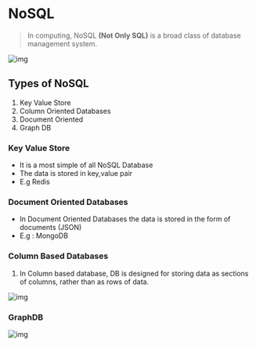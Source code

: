 # NoSQL

> In computing, NoSQL **(Not Only SQL)** is a broad class of database management system.

![img](https://lh7-rt.googleusercontent.com/docsz/AD_4nXdnMO-RN9MFcmZgRUHtisdJvpcJVNzWMJKKXXzot-VDMSn4hARQduJO_YHI540q-uoRc69xs9F8oD_iR_y5WKjM6fG67nlWpUPNZC1EBmKcAQ1gt0vcxSqwXcoPR3DhuAv-l84jF88oTx04rgWRAAbVHkA3?key=vIDkk8rWlcI2o5POMy6F3Q)

## Types of NoSQL

1. Key Value Store
2. Column Oriented Databases
3. Document Oriented
4. Graph DB

### Key Value Store

* It is a most simple of all NoSQL Database
* The data is stored in key,value pair
* E.g Redis

### Document Oriented Databases

* In Document Oriented Databases the data is stored in the form of documents (JSON)
* E.g : MongoDB

### Column Based Databases

1. In Column based database, DB is designed for storing data as sections of columns, rather than as rows of data.

![img](https://lh7-rt.googleusercontent.com/docsz/AD_4nXdhXzA1uoFHzgU_aeXdY8YpeQMnm6LJ58fGONhv_4ES5-F0PHJrKfz0oGqcWNlsjNJoav66SQ-sPh09Hp_rq6cR8s1PaTOHL1nSp_boGFOcAhoejkCVcuOLJmwpP1KNJPKJl8DQoyw9OUm-AuM3QYlG-5g?key=vIDkk8rWlcI2o5POMy6F3Q)



### GraphDB

![img](https://lh7-rt.googleusercontent.com/docsz/AD_4nXeqKpqFsaav6ZP0CYjdkHy_5livWg0uW2UsOc-xmZV93GpczL2Jbx7wFQyu2QbmBOJFAXji6_LrJjPURrN2Tm-iRezD_ZuphIwEg-7-SWE_eav2OLTyg-o0aQNuZIYMPPhBmUX1HOOCtOhJJ8N3gTRvKm1T?key=vIDkk8rWlcI2o5POMy6F3Q)

